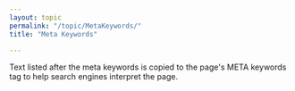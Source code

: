 ```yaml
---
layout: topic
permalink: "/topic/MetaKeywords/"
title: "Meta Keywords"

---
```


Text listed after the meta keywords is copied to the page's META keywords tag to help search engines interpret the page.

